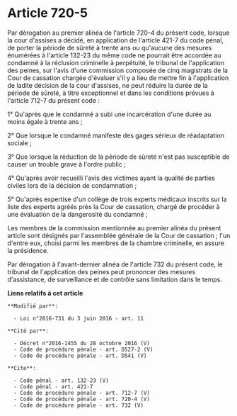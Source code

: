 # Article 720-5

Par dérogation au premier alinéa de l'article 720-4 du présent code, lorsque la cour d'assises a décidé, en application de
l'article 421-7 du code pénal, de porter la période de sûreté à trente ans ou qu'aucune des mesures énumérées à l'article
132-23 du même code ne pourrait être accordée au condamné à la réclusion criminelle à perpétuité, le tribunal de
l'application des peines, sur l'avis d'une commission composée de cinq magistrats de la Cour de cassation chargée d'évaluer
s'il y a lieu de mettre fin à l'application de ladite décision de la cour d'assises, ne peut réduire la durée de la période
de sûreté, à titre exceptionnel et dans les conditions prévues à l'article 712-7 du présent code : 

1° Qu'après que le condamné a subi une incarcération d'une durée au moins égale à trente ans ; 

2° Que lorsque le condamné manifeste des gages sérieux de réadaptation sociale ; 

3° Que lorsque la réduction de la période de sûreté n'est pas susceptible de causer un trouble grave à l'ordre public ; 

4° Qu'après avoir recueilli l'avis des victimes ayant la qualité de parties civiles lors de la décision de condamnation ; 

5° Qu'après expertise d'un collège de trois experts médicaux inscrits sur la liste des experts agréés près la Cour de
cassation, chargé de procéder à une évaluation de la dangerosité du condamné ; 

Les membres de la commission mentionnée au premier alinéa du présent article sont désignés par l'assemblée générale de la
Cour de cassation ; l'un d'entre eux, choisi parmi les membres de la chambre criminelle, en assure la présidence. 

Par dérogation à l'avant-dernier alinéa de l'article 732 du présent code, le tribunal de l'application des peines peut
prononcer des mesures d'assistance, de surveillance et de contrôle sans limitation dans le temps.

**Liens relatifs à cet article**

	**Modifié par**:

	  - Loi n°2016-731 du 3 juin 2016 - art. 11

	**Cité par**:

	  - Décret n°2016-1455 du 28 octobre 2016 (V)
	  - Code de procédure pénale - art. D527-2 (V)
	  - Code de procédure pénale - art. D541 (V)

	**Cite**:

	  - Code pénal - art. 132-23 (V)
	  - Code pénal - art. 421-7
	  - Code de procédure pénale - art. 712-7 (V)
	  - Code de procédure pénale - art. 720-4 (V)
	  - Code de procédure pénale - art. 732 (V)
